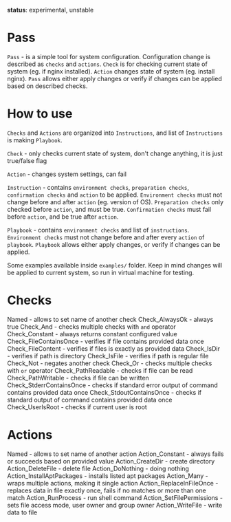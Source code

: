 **status**: experimental, unstable

# Pass

`Pass` - is a simple tool for system configuration. Configuration change is described as `checks` and `actions`. `Check` is for checking current state of system (eg. if nginx installed). `Action` changes state of system (eg. install nginx). `Pass` allows either apply changes or verify if changes can be applied based on described checks.

# How to use

`Checks` and `Actions` are organized into `Instructions`, and list of `Instructions` is making `Playbook`.

`Check` - only checks current state of system, don't change anything, it is just true/false flag

`Action` - changes system settings, can fail

`Instruction` - contains `environment checks`, `preparation checks`, `confirmation checks` and `action` to be applied. `Environment checks` must not change before and after `action` (eg. version of OS). `Preparation checks` only checked before `action`, and must be true. `Confirmation checks` must fail before `action`, and be true after `action`.

`Playbook` - contains `environment checks` and list of `instructions`. `Environment checks` must not change before and after every `action` of `playbook`. `Playbook` allows either apply changes, or verify if changes can be applied.

Some examples available inside `examples/` folder. Keep in mind changes will be applied to current system, so run in virtual machine for testing.

# Checks

Named - allows to set name of another check
Check_AlwaysOk - always true
Check_And - checks multiple checks with `and` operator
Check_Constant - always returns constant configured value
Check_FileContainsOnce - verifies if file contains provided data once
Check_FileContent - verifies if files is exactly as provided data
Check_IsDir - verifies if path is directory
Check_IsFile - verifies if path is regular file
Check_Not - negates another check
Check_Or - checks multiple checks with `or` operator
Check_PathReadable - checks if file can be read
Check_PathWritable - checks if file can be written
Check_StderrContainsOnce - checks if standard error output of command contains provided data once
Check_StdoutContainsOnce - checks if standard output of command contains provided data once
Check_UserIsRoot - checks if current user is root

# Actions

Named - allows to set name of another action
Action_Constant - always fails or succeeds based on provided value
Action_CreateDir - create directory
Action_DeleteFile - delete file
Action_DoNothing - doing nothing
Action_InstallAptPackages - installs listed apt packages
Action_Many - wraps multiple actions, making it single action
Action_ReplaceInFileOnce - replaces data in file exactly once, fails if no matches or more than one match
Action_RunProcess - run shell command
Action_SetFilePermissions - sets file access mode, user owner and group owner
Action_WriteFile - write data to file
